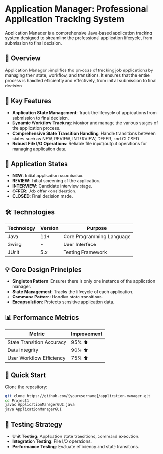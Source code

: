 # Application Manager: Professional Application Tracking System

Application Manager is a comprehensive Java-based application tracking system designed to streamline the professional application lifecycle, from submission to final decision.

## 📘 Overview

Application Manager simplifies the process of tracking job applications by managing their state, workflow, and transitions. It ensures that the entire process is handled efficiently and effectively, from initial submission to final decision.

## 🚀 Key Features

- **Application State Management**: Track the lifecycle of applications from submission to final decision.
- **Dynamic Workflow Tracking**: Monitor and manage the various stages of the application process.
- **Comprehensive State Transition Handling**: Handle transitions between states such as NEW, REVIEW, INTERVIEW, OFFER, and CLOSED.
- **Robust File I/O Operations**: Reliable file input/output operations for managing application data.

## 🚦 Application States

- **NEW**: Initial application submission.
- **REVIEW**: Initial screening of the application.
- **INTERVIEW**: Candidate interview stage.
- **OFFER**: Job offer consideration.
- **CLOSED**: Final decision made.


## 🛠 Technologies

| Technology | Version | Purpose                      |
|------------|---------|------------------------------|
| Java       | 11+     | Core Programming Language    |
| Swing      | -       | User Interface               |
| JUnit      | 5.x     | Testing Framework            |


## 💡 Core Design Principles

- **Singleton Pattern**: Ensures there is only one instance of the application manager.
- **State Management**: Tracks the lifecycle of each application.
- **Command Pattern**: Handles state transitions.
- **Encapsulation**: Protects sensitive application data.

## 📊 Performance Metrics

| Metric                      | Improvement  |
|-----------------------------|--------------|
| State Transition Accuracy    | 95% ⬆️       |
| Data Integrity               | 90% ⬆️       |
| User Workflow Efficiency     | 75% ⬆️       |

## 🔧 Quick Start

Clone the repository:
   ```bash
   git clone https://github.com/{yourusername}/application-manager.git
   cd Project1
   javac ApplicationManagerGUI.java
   java ApplicationManagerGUI
   ```
## 🧪 Testing Strategy

- **Unit Testing**: Application state transitions, command execution.
- **Integration Testing**: File I/O operations.
- **Performance Testing**: Evaluate efficiency and state transitions.



